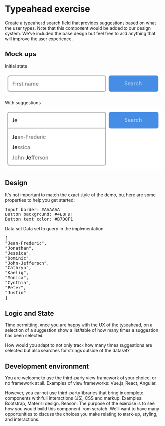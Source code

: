# Typeahead exercise

Create a typeahead search field that provides suggestions based on what the user types. Note that this component would be added to our design system. We’ve included the base design but feel free to add anything that will improve the user experience.

## Mock ups

Initial state

![original state](./public/originalState.png)

With suggestions

![with suggestions](./public/withDropDown.png)

## Design

It's not important to match the exact style of the demo, but here are some properties to help you get started:

<pre>
Input border: #AAAAAA
Button background: #4E8FDF
Button text color: #B7D0F1
</pre>

Data set
Data set to query in the implementation.

<pre>
[
"Jean-Frederic",
"Jonathan",
"Jessica",
"Dominic",
"John-Jefferson",
"Cathryn",
"Kaelig",
"Monica",
"Cynthia",
"Peter",
"Justin"
]
</pre>

## Logic and State

Time permitting, once you are happy with the UX of the typeahead, on a selection of a suggestion show a list/table of how many times a suggestion has been selected.

How would you adapt to not only track how many times suggestions are selected but also searches for strings outside of the dataset?

## Development environment

You are welcome to use the third-party view framework of your choice, or no framework at all. Examples of view frameworks: Vue.js, React, Angular.

However, you cannot use third-party libraries that bring in complete components with full interactions (JS), CSS and markup. Examples: Bootstrap, Material design. Reason: The purpose of the exercise is to see how you would build this component from scratch. We’ll want to have many opportunities to discuss the choices you make relating to mark-up, styling, and interactions.
